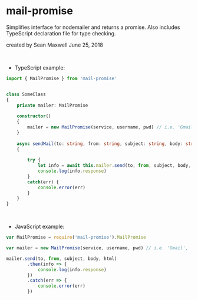 # mail-promise
Simplifies interface for nodemailer and returns a promise. Also includes TypeScript declaration file 
for type checking.

created by Sean Maxwell June 25, 2018 


<br>



- TypeScript example:

```typescript
import { MailPromise } from 'mail-promise'


class SomeClass
{
    private mailer: MailPromise                
                    
    constructor()
    {
        mailer = new MailPromise(service, username, pwd) // i.e. 'Gmail', 'example@gmail.com', 'Password@1'
    }
    
    async sendMail(to: string, from: string, subject: string, body: string, html?: string): Promise<void> 
    {
    
        try {
            let info = await this.mailer.send(to, from, subject, body, html) // html param is optional
            console.log(info.response)
        }
        catch(err) {
            console.error(err)
        }
    }
}
```            

<br>
            
  
- JavaScript example:

```JavaScript
var MailPromise = require('mail-promise').MailPromise

var mailer = new MailPromise(service, username, pwd) // i.e. 'Gmail', 'example@gmail.com', 'Password@1'

mailer.send(to, from, subject, body, html)
        .then(info => {
            console.log(info.response)
        })
        .catch(err => {
            console.error(err)
        })
```

<br>          

